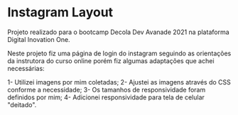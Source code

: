 # Instagram Layout

Projeto realizado para o bootcamp Decola Dev Avanade 2021 na plataforma Digital Inovation One.

Neste projeto fiz uma página de login do instagram seguindo as orientações da instrutora do curso online porém fiz algumas adaptações que achei necessárias:

1- Utilizei imagens por mim coletadas;
2- Ajustei as imagens através do CSS conforme a necessidade;
3- Os tamanhos de responsividade foram definidos por mim;
4- Adicionei responsividade para tela de celular "deitado".